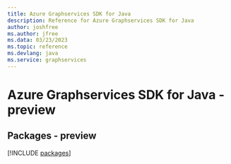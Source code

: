 ```yaml
---
title: Azure Graphservices SDK for Java
description: Reference for Azure Graphservices SDK for Java
author: joshfree
ms.author: jfree
ms.data: 03/23/2023
ms.topic: reference
ms.devlang: java
ms.service: graphservices
---
```

# Azure Graphservices SDK for Java - preview
## Packages - preview
[!INCLUDE [packages](graphservices-index.md)]